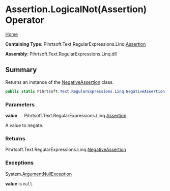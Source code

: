 # Assertion\.LogicalNot\(Assertion\) Operator

[Home](../../../../../../README.md)

**Containing Type**: Pihrtsoft\.Text\.RegularExpressions\.Linq\.[Assertion](../README.md)

**Assembly**: Pihrtsoft\.Text\.RegularExpressions\.Linq\.dll

## Summary

Returns an instance of the [NegativeAssertion](../../NegativeAssertion/README.md) class\.

```csharp
public static Pihrtsoft.Text.RegularExpressions.Linq.NegativeAssertion operator !(Pihrtsoft.Text.RegularExpressions.Linq.Assertion value)
```

### Parameters

**value** &emsp; Pihrtsoft\.Text\.RegularExpressions\.Linq\.[Assertion](../README.md)

A value to negate\.

### Returns

Pihrtsoft\.Text\.RegularExpressions\.Linq\.[NegativeAssertion](../../NegativeAssertion/README.md)

### Exceptions

System\.[ArgumentNullException](https://docs.microsoft.com/en-us/dotnet/api/system.argumentnullexception)

**value** is `null`\.

